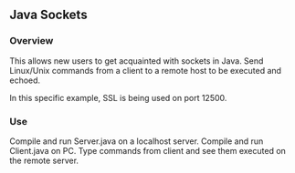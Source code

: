 ## Java Sockets

### Overview
This allows new users to get acquainted with sockets in Java. Send Linux/Unix 
commands from a client to a remote host to be executed and echoed.

In this specific example, SSL is being used on port 12500.

### Use
Compile and run Server.java on a localhost server.
Compile and run Client.java on PC.
Type commands from client and see them executed on the remote server.